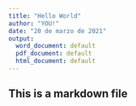 ```yaml
---
title: "Hello World"
author: "YOU!"
date: "20 de marzo de 2021"
output:
  word_document: default
  pdf_document: default
  html_document: default
---
```


## This is a markdown file









